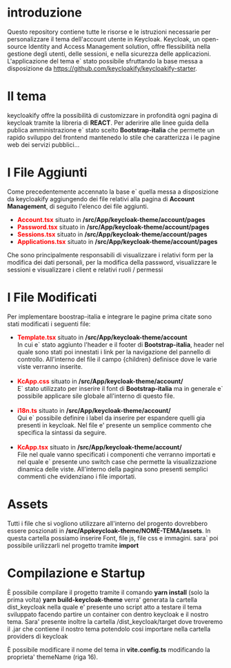 <style>
  .subTitle{
    color: red;
  }
  .path{
    font-weight: bolder;
  }
</style>


# introduzione
Questo repository contiene tutte le risorse e le istruzioni necessarie per personalizzare il tema dell'account utente in Keycloak. Keycloak, un open-source Identity and Access Management solution, offre flessibilità nella gestione degli utenti, delle sessioni, e nella sicurezza delle applicazioni. L'applicazione del tema e` stato possibile sfruttando la base messa a disposizione da https://github.com/keycloakify/keycloakify-starter.

# Il tema
keycloakify offre la possibilità di customizzare in profondità ogni pagina di keycloak tramite la libreria di <strong>REACT</strong>.
Per aderirire alle linee guida della publica amministrazione e` stato scelto <strong>Bootstrap-italia</strong> che permette un rapido sviluppo del frontend mantenedo lo stile che caratterizza i le pagine web dei servizi pubblici...


# I File Aggiunti
Come precedentemente accennato la base e` quella messa a disposizione da keycloakify aggiungendo dei file relativi alla pagina di <strong>Account Management</strong>, di seguito l'elenco dei file aggiunti.
<ul>
  <li>
    <strong class="subTitle">Account.tsx</strong> situato in <span class="path">/src/App/keycloak-theme/account/pages</span>
  </li>
  <li>
    <strong class="subTitle">Password.tsx</strong> situato in <span class="path">/src/App/keycloak-theme/account/pages</span>
  </li>
  <li>
    <strong class="subTitle">Sessions.tsx</strong> situato in <span class="path">/src/App/keycloak-theme/account/pages</span>
  </li>
  <!-- <li>
    <strong class="subTitle">Totp.tsx</strong> situato in <span class="path">/src/App/keycloak-theme/account/pages</span>
  </li> -->
  <li>
    <strong class="subTitle">Applications.tsx</strong> situato in <span class="path">/src/App/keycloak-theme/account/pages</span>
  </li>
</ul>

Che sono principalmente responsabili di visualizzare i relativi form per la modifica dei dati personali, per la modifica della password, visualizzare le sessioni e visualizzare i client e relativi ruoli / permessi

# I File Modificati

Per implementare boostrap-italia e integrare le pagine prima citate sono stati modificati i seguenti file:

<ul>
  <li>
    <strong class="subTitle">Template.tsx</strong> situato in <span class="path">/src/App/keycloak-theme/account</span><br>
    In cui e` stato aggiunto l'header e il footer di <strong>Bootstrap-italia</strong>, header nel quale sono stati poi innestati i link per la navigazione del pannello di controllo. All'interno del file il campo {children} definisce dove le varie viste verranno inserite.
  </li><br>
  <li>
    <strong class="subTitle">KcApp.css</strong> situato in <span class="path">/src/App/keycloak-theme/account/</span><br>E` stato utilizzato per inserire il font di <strong>Bootstrap-italia</strong> ma in generale e` possibile applicare sile globale all'interno di questo file.
  </li><br>
  <li>
    <strong class="subTitle">i18n.ts</strong> situato in <span class="path">/src/App/keycloak-theme/account/</span><br>Qui e` possibile definire i label da inserire per espandere quelli gia presenti in keycloak. Nel file e' presente un semplice commento che specifica la sintassi da seguire.
    
  </li><br>
  <li>
    <strong class="subTitle">KcApp.tsx</strong> situato in <span class="path">/src/App/keycloak-theme/account/</span><br>File nel quale vanno specificati i componenti che verranno importati e nel quale e` presente uno switch case che permette la visualizzazione dinamica delle viste. All'interno della pagina sono presenti semplici commenti che evidenziano i file importati.
    
  </li>
</ul>

# Assets
Tutti i file che si vogliono utilizzare all'interno del progento dovrebbero essere poszionati in <strong>/src/Appkeycloak-theme/NOME-TEMA/assets</strong>.
In questa cartella possiamo inserire Font, file js, file css e immagini.
sara` poi possibile urilizzarli nel progetto tramite <strong>import</strong>

# Compilazione e Startup
È possibile compilare il progetto tramite il comando
<strong>yarn install</strong> (solo la prima volta)
<strong>yarn build-keycloak-theme</strong>
verra' generata la cartella dist_keycloak nella quale e' presente uno script atto a testare il tema sviluppato facendo partire un container con dentro keycloak e il nostro tema.
Sara' presente inoltre la cartella /dist_keycloak/target dove troveremo il .jar che contiene il nostro tema potendolo cosi importare nella cartella providers di keycloak

È possibile modificare il nome del tema in <strong>vite.config.ts</strong> modificando la proprieta' themeName (riga 16).